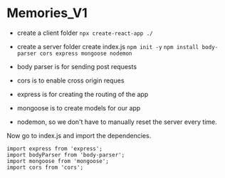 # Memories_V1

- create a client folder
```npx create-react-app ./```



- create a server folder
create index.js
```npm init -y```
```npm install body-parser cors express mongoose nodemon```

- body parser is for sending post requests
- cors is to enable cross origin reques
- express is for creating the routing of the app
- mongoose is to create models for our app
- nodemon, so we don't have to manually reset the server every time.

Now go to index.js and import the dependencies.

```
import express from 'express';
import bodyParser from 'body-parser';
import mongoose from 'mongoose';
import cors from 'cors';
```
